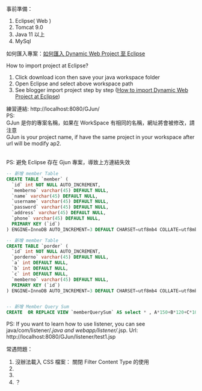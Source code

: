 事前準備：
1. Eclipse( Web )
2. Tomcat 9.0
3. Java 11 以上
4. MySql

如何匯入專案：<a target="_blank" href="https://brianchen85.blogspot.com/2024/04/website-dynamic-web-project-eclipse.html" >如何匯入 Dynamic Web Project 至 Eclipse</a>

How to import project at Eclipse?<br>
1. Click download icon then save your java workspace folder<br>
2. Open Eclipse and select above workspace path<br>
3. See blogger import project step by step (<a target="_blank" href="https://brianchen85.blogspot.com/2024/04/website-dynamic-web-project-eclipse.html" >How to import Dynamic Web Project at Eclipse</a>)<br>

練習連結: http://localhost:8080/GJun/<br>
PS: <br>
GJun 是你的專案名稱，如果在 WorkSpace 有相同的名稱，網址將會被修改，請注意<br>
GJun is your project name, if have the same project in your workspace after url will be modify ap2.<br>

<br>
PS: 避免 Eclipse 存在 Gjun 專案，導致上方連結失效<br>

```sql
-- 新增 member Table
CREATE TABLE `member` (
  `id` int NOT NULL AUTO_INCREMENT,
  `memberno` varchar(45) DEFAULT NULL,
  `name` varchar(45) DEFAULT NULL,
  `username` varchar(45) DEFAULT NULL,
  `password` varchar(45) DEFAULT NULL,
  `address` varchar(45) DEFAULT NULL,
  `phone` varchar(45) DEFAULT NULL,
  PRIMARY KEY (`id`)
) ENGINE=InnoDB AUTO_INCREMENT=3 DEFAULT CHARSET=utf8mb4 COLLATE=utf8mb4_0900_ai_ci

-- 新增 member Table
CREATE TABLE `porder` (
  `id` int NOT NULL AUTO_INCREMENT,
  `porderno` varchar(45) DEFAULT NULL,
  `a` int DEFAULT NULL,
  `b` int DEFAULT NULL,
  `c` int DEFAULT NULL,
  `memberno` varchar(45) DEFAULT NULL,
  PRIMARY KEY (`id`)
) ENGINE=InnoDB AUTO_INCREMENT=3 DEFAULT CHARSET=utf8mb4 COLLATE=utf8mb4_0900_ai_ci


-- 新增 Member Query Sum
CREATE  OR REPLACE VIEW `memberQuerySum` AS select * , A*150+B*120+C*100 as sum from gjun.porder;

```

PS: If you want to learn how to use listener, you can see java/com/listener/*.java and webapp/listener/*.jsp.
Url: http://localhost:8080/GJun/listener/test1.jsp

常遇問題：
1. 沒辦法載入 CSS 檔案：
關閉 Filter Content Type 的使用
2. 
3. 
4. ？

